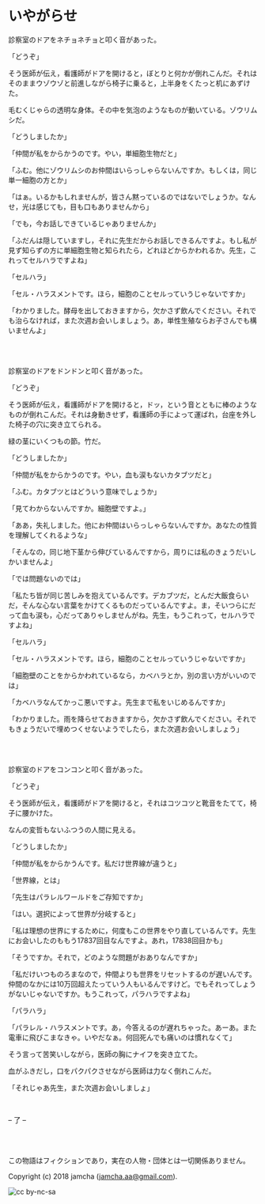 # いやがらせ

診察室のドアをネチョネチョと叩く音があった。  

「どうぞ」  

そう医師が伝え，看護師がドアを開けると，ぼとりと何かが倒れこんだ。それはそのままウゾウゾと前進しながら椅子に乗ると，上半身をくたっと机にあずけた。  

毛むくじゃらの透明な身体。その中を気泡のようなものが動いている。ゾウリムシだ。  

「どうしましたか」  

「仲間が私をからかうのです。やい，単細胞生物だと」  

「ふむ。他にゾウリムシのお仲間はいらっしゃらないんですか。もしくは，同じ単一細胞の方とか」  

「はぁ。いるかもしれませんが，皆さん黙っているのではないでしょうか。なんせ，光は感じても，目も口もありませんから」  

「でも，今お話しできているじゃありませんか」  

「ふだんは隠していますし，それに先生だからお話しできるんですよ。もし私が見ず知らずの方に単細胞生物と知られたら，どれほどからかわれるか。先生，これってセルハラですよね」  

「セルハラ」  

「セル・ハラスメントです。ほら，細胞のことセルっていうじゃないですか」  

「わかりました。酵母を出しておきますから，欠かさず飲んでください。それでも治らなければ，また次週お会いしましょう。あ，単性生殖ならお子さんでも構いませんよ」  

<br>  
<br>  

診察室のドアをドンドンと叩く音があった。  

「どうぞ」  

そう医師が伝え，看護師がドアを開けると，ドッ，という音とともに棒のようなものが倒れこんだ。それは身動きせず，看護師の手によって運ばれ，台座を外した椅子の穴に突き立てられる。  

緑の茎にいくつもの節。竹だ。  

「どうしましたか」  

「仲間が私をからかうのです。やい，血も涙もないカタブツだと」  

「ふむ。カタブツとはどういう意味でしょうか」  

「見てわからないんですか。細胞壁ですよ。」  

「ああ，失礼しました。他にお仲間はいらっしゃらないんですか。あなたの性質を理解してくれるような」  

「そんなの，同じ地下茎から伸びているんですから，周りには私のきょうだいしかいませんよ」  

「では問題ないのでは」  

「私たち皆が同じ苦しみを抱えているんです。デカブツだ，とんだ大飯食らいだ，そんな心ない言葉をかけてくるものだっているんですよ。ま，そいつらにだって血も涙も，心だってありゃしませんがね。先生，もうこれって，セルハラですよね」  

「セルハラ」  

「セル・ハラスメントです。ほら，細胞のことセルっていうじゃないですか」  

「細胞壁のことをからかわれているなら，カベハラとか，別の言い方がいいのでは」  

「カベハラなんてかっこ悪いですよ。先生まで私をいじめるんですか」  

「わかりました。雨を降らせておきますから，欠かさず飲んでください。それでもきょうだいで埋めつくせないようでしたら，また次週お会いしましょう」  

<br>  
<br>  

診察室のドアをコンコンと叩く音があった。  

「どうぞ」  

そう医師が伝え，看護師がドアを開けると，それはコツコツと靴音をたてて，椅子に腰かけた。  

なんの変哲もないふつうの人間に見える。  

「どうしましたか」  

「仲間が私をからかうんです。私だけ世界線が違うと」  

「世界線，とは」  

「先生はパラレルワールドをご存知ですか」  

「はい。選択によって世界が分岐すると」  

「私は理想の世界にするために，何度もこの世界をやり直しているんです。先生にお会いしたのももう17837回目なんですよ。あれ，17838回目かも」  

「そうですか。それで，どのような問題がおありなんですか」  

「私だけいつものろまなので，仲間よりも世界をリセットするのが遅いんです。仲間のなかには10万回超えたっていう人もいるんですけど。でもそれってしょうがないじゃないですか。もうこれって，パラハラですよね」  

「パラハラ」  

「パラレル・ハラスメントです。あ，今答えるのが遅れちゃった。あーあ。また電車に飛びこまなきゃ。いやだなぁ。何回死んでも痛いのは慣れなくて」  

そう言って苦笑いしながら，医師の胸にナイフを突き立てた。  

血がふきだし，口をパクパクさせながら医師は力なく倒れこんだ。  

「それじゃあ先生，また次週お会いしましょ」  

<br>  

&#x2013; 了 &#x2013;  

<br>  
<br>  

この物語はフィクションであり，実在の人物・団体とは一切関係ありません。  

Copyright (c) 2018 jamcha (jamcha.aa@gmail.com).  

![cc by-nc-sa](http://i.creativecommons.org/l/by-nc-sa/4.0/88x31.png)
